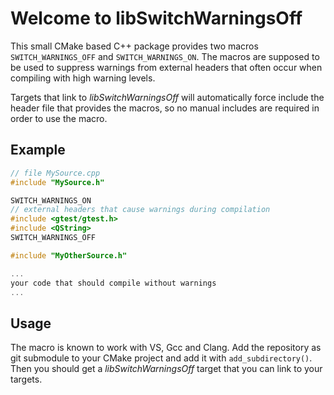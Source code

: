 # Welcome to libSwitchWarningsOff

This small CMake based C++ package provides two macros `SWITCH_WARNINGS_OFF` and `SWITCH_WARNINGS_ON`.
The macros are supposed to be used to suppress warnings from external headers that often occur when compiling
with high warning levels.

Targets that link to *libSwitchWarningsOff* will automatically force include the header file that provides the macros, so no
manual includes are required in order to use the macro.

## Example ##

```cpp
// file MySource.cpp
#include "MySource.h"

SWITCH_WARNINGS_ON
// external headers that cause warnings during compilation
#include <gtest/gtest.h>
#include <QString>
SWITCH_WARNINGS_OFF

#include "MyOtherSource.h"

...
your code that should compile without warnings
...


```

## Usage ##

The macro is known to work with VS, Gcc and Clang. Add the repository as git submodule to your CMake project
and add it with `add_subdirectory()`. Then you should get a *libSwitchWarningsOff* target that you can
link to your targets.